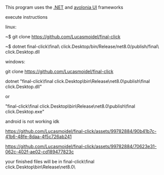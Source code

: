 This program uses the [.NET](https://dotnet.microsoft.com/) and [avolonia UI](https://avaloniaui.net/) frameworks

execute instructions

linux:

~$ git clone https://github.com/Lucasmoidel/final-click

~$ dotnet final-click\final\ click.Desktop/bin/Release/net8.0/publish/final\ click.Desktop.dll

windows:

git clone https://github.com/Lucasmoidel/final-click

dotnet "final-click\final click.Desktop\bin\Release\net8.0\publish\final click.Desktop.dll"

or 

"final-click\final click.Desktop\bin\Release\net8.0\publish\final click.Desktop.exe"

android is not working idk

https://github.com/Lucasmoidel/final-click/assets/99782884/90b41b7c-41b6-48fe-8daa-4f5c726ab241

https://github.com/Lucasmoidel/final-click/assets/99782884/70623e31-062c-402f-ae02-cd189477823c

your finished files will be in final-click\final click.Desktop\bin\Release\net8.0\



